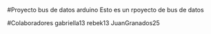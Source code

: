 #Proyecto  bus de datos arduino
Esto es un rpoyecto de bus de datos

#Colaboradores
gabriella13
rebek13
JuanGranados25
